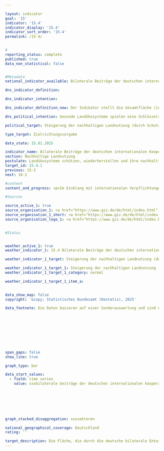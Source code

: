 ```yaml
---

layout: indicator        
goal: '15'        
indicator: '15.4'        
indicator_display: '15.4'        
indicator_sort_order: '15-4'        
permalink: /15-4/        
        

#
reporting_status: complete        
published: true        
data_non_statistical: false        


#Metadata        
national_indicator_available: Bilaterale Beiträge der deutschen internationalen Kooperation zum Schutz, nachhaltiger Nutzung und Wiederherstellung von Land (inkl. Wald)        

dns_indicator_definition:         

dns_indicator_intention:         

dns_indicator_definition_new: Der Indikator stellt die Gesamtfläche (in Hektar) dar, die durch die deutsche bilaterale Entwicklungszusammenarbeit im Bereich nachhaltige Landnutzung (Themenfelder Landwirtschaft (einschließlich Grünland), Waldwirtschaft und Biodiversitätserhalt) gefördert wird.        

dns_political_intention: Gesunde Landökosysteme spielen eine Schlüsselrolle bei der Nahrungsmittelproduktion, der Verringerung von Auswirkungen häufiger und extremer Wetterereignisse, dem Erhalt der biologischen Vielfalt und der Bereitstellung wesentlicher Ökosystemleistungen.        

political_target: Steigerung der nachhaltigen Landnutzung (durch Schutz, nachhaltige Bewirtschaftung, Wiederherstellung) bis 2030        

type_target: Zielrichtungsvorgabe        

data_state: 15.01.2025        

indicator_name: Bilaterale Beiträge der deutschen internationalen Kooperation zum Schutz, nachhaltiger Nutzung und Wiederherstellung von Land (inkl. Wald)        
section: Nachhaltige Landnutzung        
postulate: Landökosysteme schützen, wiederherstellen und ihre nachhaltige Nutzung fördern        
target_id: 15.4.1        
previous: 15-3        
next: 16-2        

#content         
content_and_progress: <p>Im Einklang mit internationalen Verpflichtungen, insbesondere im Rahmen der Konvention zur Bekämpfung der Desertifikation der Vereinten Nationen (<abbr title="United Nations Convention to Combat Desertification (Übereinkommens der Vereinten Nationen zur Bekämpfung der Wüstenbildung)" tabindex="0">UNCCD</abbr>) und des globalen Nachhaltigkeitsziels 15.3, hat sich Deutschland verpflichtet, die Landdegradationsneutralität zu erreichen und fördert weltweit nachhaltige Landmanagementpraktiken sowie den Schutz und die Wiederherstellung von Landökosystemen. Das politisch festgelegte Ziel ist es, die Fläche, die durch deutsche bilaterale Entwicklungszusammenarbeit im Bereich nachhaltige Landnutzung gefördert wird, zu erhöhen.<br><br>Der Indikator zeigt die Gesamtfläche, die durch bilaterale Beiträge der deutschen Entwicklungszusammenarbeit (EZ) von der Gesellschaft für Internationale Zusammenarbeit (<abbr title="Deutsche Gesellschaft für Internationale Zusammenarbeit" tabindex="0">GIZ</abbr>) zum Schutz, zur nachhaltigen Nutzung und zur Wiederherstellung von Land (einschließlich Wald) gefördert wurde. Er bildet die Gesamtsumme der Flächen, die durch die Standardindikatoren KT2.5, KT5.1&nbsp;und KT5.5&nbsp;des Bundesministeriums für wirtschaftliche Zusammenarbeit und Entwicklung (<abbr title="Bundesministerium für wirtschaftliche Zusammenarbeit und Entwicklung" tabindex="0">BMZ</abbr>) erfasst werden. <br><br><b>BMZ-Standardindikator KT2.5</b><br><br>Der <abbr title="Bundesministerium für wirtschaftliche Zusammenarbeit und Entwicklung" tabindex="0">BMZ</abbr>-Standardindikator KT2.5&nbsp;erfasst die land- und/oder weidewirtschaftlich genutzte Fläche, die durch Beiträge der deutschen EZ nachhaltig bewirtschaftet wird. Nachhaltige Bewirtschaftung umfasst agrarökologische Methoden, klimaresiliente Praktiken, Bodenverbesserung und &#8209;erhaltung, effizientes Wassermanagement, die Diversifizierung landwirtschaftlicher Systeme, Maßnahmen zum Erhalt der Biodiversität sowie Zertifizierungen wie Fairtrade und Ökolandbau.<br><br>Die Fläche, die durch deutsche Förderung nachhaltiger bewirtschaftet wird, kann entweder direkt gemessen oder anhand der Anzahl der geförderten landwirtschaftlichen Betriebe und deren durchschnittliche nachhaltig bewirtschaftete Fläche ermittelt werden. Zur Berechnung des Indikators wird die Fläche mit einer Adoptionsrate und einem Anteilsfaktor multipliziert.<br><br>Die Adoptionsrate berücksichtigt, dass nicht alle Projektmaßnahmen in der Praxis angewendet werden oder zu einer Verhaltensänderung führen, wie beispielsweise die Umsetzung von Inhalten aus Fortbildungen und Beratungen. Adoptionsraten sollten entweder auf Basis von Referenzwerten aus wissenschaftlichen Studien oder durch projektspezifische sowie vergleichbare projektübergreifende Studien und Erhebungen ermittelt werden.<br><br>Der Anteilsfaktor berücksichtigt, dass die Ergebnisse möglicherweise nicht ausschließlich auf die Maßnahmen des <abbr title="Bundesministerium für wirtschaftliche Zusammenarbeit und Entwicklung" tabindex="0">BMZ</abbr> zurückzuführen sind, sondern auch von anderen Akteuren beeinflusst werden können wie Fonds, Politik- und Institutionenberatung, Kampagnen. Er erfasst den prozentual zuordenbaren Beitrag zum deutschen Finanzierungsanteil. Die Fläche wird nur einmal berücksichtigt, auch wenn mehrere Ansätze oder Maßnahmen angewendet werden. Im Jahr 2023&nbsp;entfallen 2&nbsp;505&nbsp;544&nbsp;Hektar der von Deutschland unterstützten Fläche auf nachhaltig bewirtschaftete landwirtschaftliche Flächen, was etwa 4,5&nbsp;% der geförderten Gesamtfläche entspricht.<br><br><b>BMZ-Standardindikator KT5.1</b><br><br>Der <abbr title="Bundesministerium für wirtschaftliche Zusammenarbeit und Entwicklung" tabindex="0">BMZ</abbr>-Standardindikator KT5.1&nbsp;erfasst die Fläche der Schutzgebiete, zu deren Schutz die deutsche EZ einen Beitrag geleistet hat. Die Daten werden für jedes Schutzgebiet einzeln erfasst und anschließend aggregiert. Es werden nur solche Vorhaben berücksichtigt, bei denen vor Ort konkrete Maßnahmen zum Flächenschutz durchgeführt oder gefördert werden. Für den Indikator wird die gesamte Schutzgebietsfläche gezählt, auch wenn die Maßnahmen nur einen Teil des Schutzgebietes betreffen.<br><br>Schutzgebiete, in denen Wald oder Mangroven einen großen Flächenanteil ausmachen, werden sowohl im <abbr title="Bundesministerium für wirtschaftliche Zusammenarbeit und Entwicklung" tabindex="0">BMZ</abbr>-Standardindikator KT5.1&nbsp;als auch im <abbr title="Bundesministerium für wirtschaftliche Zusammenarbeit und Entwicklung" tabindex="0">BMZ</abbr>-Standardindikator KT5.5&nbsp;(nach Disaggregation a) Schutz) berücksichtigt. Zur Vermeidung von Doppelzählungen fließen vom <abbr title="Bundesministerium für wirtschaftliche Zusammenarbeit und Entwicklung" tabindex="0">BMZ</abbr>-Standardindikator KT5.5&nbsp;nur die Disaggregationen b) nachhaltige Bewirtschaftung und c) Wiederherstellung in die Gesamtsumme ein.<br><br>Im Jahr 2023&nbsp;entfielen 41&nbsp;329&nbsp;334&nbsp;Hektar der gesamten unterstützten Fläche auf terrestrische Schutzgebiete und Mangrovenwälder innerhalb mariner Schutzgebiete. Diese Gebiete machen etwa 74&nbsp;% der geförderten Fläche aus und tragen wesentlich zum Erhalt der Biodiversität, der Stärkung der Ökosystemfunktionen und der Anpassung an den Klimawandel bei.<br><br>Der Indikator liefert keine detaillierte Aufschlüsselung der geförderten Schutzflächen nach Art der Schutzgebiete oder Schutzklassen. Die Schutzziele, Maßnahmen und das Gebietsmanagement variieren je nach Schutzklasse. So wird in Gebieten der IUCN-Kategorie VI (Internationale Union zur Bewahrung der Natur) eine nachhaltige Nutzung der natürlichen Ressourcen angestrebt, während in Naturreservaten der Kategorie 1a menschliche Eingriffe weitgehend ausgeschlossen sind.<br><br><b>BMZ-Standardindikator KT5.5</b><br><br>Der <abbr title="Bundesministerium für wirtschaftliche Zusammenarbeit und Entwicklung" tabindex="0">BMZ</abbr>-Standardindikator KT5.5&nbsp;erfasst die Waldfläche, zu deren a) Schutz (hier nicht berücksichtig), b) nachhaltiger Bewirtschaftung oder c) Wiederherstellung Deutschland durch technische (<abbr title="Technische Zusammenarbeit" tabindex="0">TZ</abbr>) oder finanzielle Zusammenarbeit (<abbr title="Finanzielle Zusammenarbeit" tabindex="0">FZ</abbr>) beigetragen hat. Die Ernährungs- und Landwirtschaftsorganisation der Vereinten Nationen (<abbr title="Food and Agriculture Organization of the United Nations (Ernährungs- und Landwirtschaftsorganisation der Vereinten Nationen)" tabindex="0">FAO</abbr>) definiert Waldflächen als Flächen von mehr als 0,5&nbsp;Hektar, die mit Bäumen bedeckt sind, die höher als fünf Meter sind und einen Überschirmungsgrad von mehr als 10&nbsp;% haben, oder mit Bäumen, die diesen Werte erreichen können. Auch Mangroven zählen dazu. Anrechenbar sind auch Flächen, die nicht mit Bäumen bestockt sind, jedoch durch geeignete Bewirtschaftungsmaßnahmen innerhalb von fünf Jahren eine entsprechende Baumbedeckung erreichen sollen. Nicht eingeschlossen sind Flächen, die überwiegend landwirtschaftlich (beispielweise Pflanzungen von Obstbäumen, Ölpalmen oder Bäumen zur Energie- und Rohstofferzeugung sowie Agroforstsysteme) oder städtisch (beispielsweise Parks) genutzt werden. Anpflanzungen von Kautschukbäumen, Korkeichen und Bambus werden gemäß der <abbr title="Food and Agriculture Organization of the United Nations (Ernährungs- und Landwirtschaftsorganisation der Vereinten Nationen)" tabindex="0">FAO</abbr>-Definition ausgeschlossen.<br><br>Der Indikator der Deutschen Nachhaltigkeitsstrategie berücksichtigt Flächen, die b) der nachhaltigen Bewirtschaftung oder c) der Wiederherstellung von Waldflächen zugeordnet sind. Bei der nachhaltigen Bewirtschaftung handelt es sich um Waldflächen außerhalb von Schutzgebieten, die mit umweltschonenden und ressourcenschonenden Methoden bewirtschaftet werden. Die Wiederherstellung betrifft Flächen, die derzeit nicht bewaldet sind, aber durch Maßnahmen wie Wiederbewaldung, Aussaat oder unterstützte Regeneration wieder mit Wald bestockt werden sollen. Indirekte Maßnahmen zur Wiederherstellung umfassen beispielsweise Feuerprävention, kontrollierte Viehweide oder nachhaltige Nutzung von Feuerholz.<br><br>Deutschlands Förderung trägt zur nachhaltigen Bewirtschaftung und Wiederherstellung von weltweit 12&nbsp;008&nbsp;491&nbsp;Hektar Wald bei, was etwa 21,5&nbsp;% der geförderten Gesamtfläche ausmacht.<br><br><b>Entwicklung insgesamt</b><br><br>Im Jahr 2023&nbsp;wurde durch die bilaterale Entwicklungszusammenarbeit Deutschlands in den Bereichen Schutz, nachhaltige Nutzung und Wiederherstellung von Land eine Gesamtfläche von 55&nbsp;843&nbsp;369&nbsp;Hektar weltweit unterstützt. Die Bewertung des Fortschritts in Bezug auf das politisch festgelegte Ziel, die Fläche durch die deutsche bilaterale Entwicklungszusammenarbeit im Bereich nachhaltige Landnutzung zu erhöhen, ist derzeit nicht möglich, da nicht genügend Datenpunkte vorliegen.<br><br>Der Indikator bietet zwar einen Überblick über die Größe der unterstützten terrestrischen Flächen, die geschützt, wiederhergestellt oder nachhaltig bewirtschaftet werden, jedoch führt die gleichwertige Betrachtung dieser Flächen ohne Differenzierung der Wertigkeit der einzelnen Schutz- oder Bewirtschaftungspraktiken zu einer Verallgemeinerung. Der Indikator liefert keine detaillierten Informationen über den konkreten Beitrag Deutschlands zum Schutz, zur nachhaltigen Nutzung oder zur Wiederherstellung einzelner Flächen und spiegelt nicht die qualitativen Auswirkungen der durchgeführten Maßnahmen wider. Zudem besteht die Gefahr, dass die Messung der Effektivität auf Basis der erreichten Fläche zu einer Fokussierung auf die Flächenmaximierung führt, anstatt eine wirkungsorientierte Mittelvergabe zu gewährleisten.</p>                

#Sources        

source_active_1: true
source_organisation_1: <a href="https://www.giz.de/de/html/index.html" target="_blank" onclick="return confirm_alert('der Deutschen Gesellschaft für Internationale Zusammenarbeit GmbH', 'De')">Deutsche Gesellschaft für Internationale Zusammenarbeit GmbH</a>
source_organisation_1_short: <a href="https://www.giz.de/de/html/index.html" target="_blank" onclick="return confirm_alert('der Deutschen Gesellschaft für Internationale Zusammenarbeit GmbH', 'De')">Deutsche Gesellschaft für Internationale Zusammenarbeit GmbH</a>
source_organisation_logo_1: <a href="https://www.giz.de/de/html/index.html" target="_blank" onclick="return confirm_alert('der Deutschen Gesellschaft für Internationale Zusammenarbeit GmbH', 'De')"><img src="https://dnsTestEnvironment.github.io/dns-indicators/public/OrgImgDe/giz.png" alt="Deutsche Gesellschaft für Internationale Zusammenarbeit GmbH" title=" Klicken Sie hier um zur Homepage der Organisation Deutsche Gesellschaft für Internationale Zusammenarbeit GmbH zu gelangen." style="height:60px; width:148px; border:transparent"/></a>
        

#Status        


weather_active_1: true
weather_indicator_1: 15.4 Bilaterale Beiträge der deutschen internationalen Kooperation zum Schutz, nachhaltiger Nutzung und Wiederherstellung von Land (inkl. Wald), gemessen in Hektar

weather_indicator_1_target: Steigerung der nachhaltigen Landnutzung (durch Schutz, nachhaltige Bewirtschaftung, Wiederherstellung) bis 2030

weather_indicator_1_target_1: Steigerung der nachhaltigen Landnutzung (durch Schutz, nachhaltige Bewirtschaftung, Wiederherstellung) bis 2030
weather_indicator_1_target_1_category: normal

weather_indicator_1_target_1_item_a:        
        

data_show_map: false        
copyright: '&copy; Statistisches Bundesamt (Destatis), 2025'        

data_footnote: Die Daten basieren auf einer Sonderauswertung und sind nicht öffentlich zugänglich.        

        

        

        

        

span_gaps: false        
show_line: true        

graph_type: bar                

data_start_values: 
  - field: time series
    value: xxxbilaterale beiträge der deutschen internationalen kooperation zum schutz, nachhaltiger nutzung und wiederherstellung von land, gemessen in hektar        

        

        

        

graph_stacked_disaggregation: xxxsektoren                

national_geographical_coverage: Deutschland                
rating: ''        

target_description: Die Fläche, die durch die deutsche bilaterale Entwicklungszusammenarbeit im Bereich nachhaltige Landnutzung gefördert wird, soll steigen.<br><br>Keine Bewertung möglich. Zu wenig Datenpunkte.        
---
```


